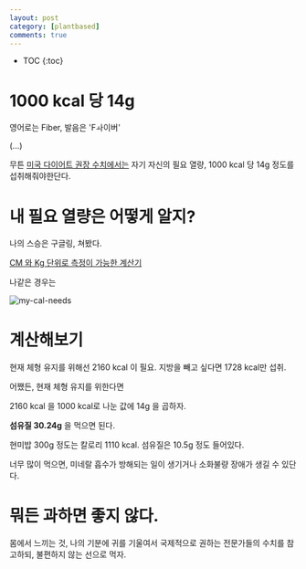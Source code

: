 ```yaml
---
layout: post
category: [plantbased]
comments: true
---
```


* TOC
{:toc}


# 1000 kcal 당 14g

영어로는 Fiber, 발음은 'Fㅘ이버'

(...)



무튼 [미국 다이어트 권장 수치에서는](https://healthyeating.sfgate.com/calculate-much-fiber-one-needs-day-4814.html) 
자기 자신의 필요 열량, 1000 kcal 당 14g 정도를 섭취해줘야한단다.


# 내 필요 열량은 어떻게 알지?

나의 스승은 구글링, 쳐봤다.

[CM 와 Kg 단위로 측정이 가능한 계산기](https://www.freedieting.com/calorie-calculator)

나같은 경우는 

![my-cal-needs](https://user-images.githubusercontent.com/35059428/55704794-ad4c9f80-5a0f-11e9-9ae5-6dd5f2c26e69.png)

# 계산해보기

현재 체형 유지를 위해선 2160 kcal 이 필요.
지방을 빼고 싶다면 1728 kcal만 섭취.

어쨌든, 현재 체형 유지를 위한다면

2160 kcal 을 1000 kcal로 나눈 값에 14g 을 곱하자.

**섬유질 30.24g** 을 먹으면 된다.

현미밥 300g 정도는 칼로리 1110 kcal.
섬유질은 10.5g 정도 들어있다.

너무 많이 먹으면, 미네랄 흡수가 방해되는 일이 생기거나
소화불량 장애가 생길 수 있단다.


# 뭐든 과하면 좋지 않다.

몸에서 느끼는 것, 나의 기분에 귀를 기울여서 
국제적으로 권하는 전문가들의 수치를 참고하되,
불편하지 않는 선으로 먹자.

